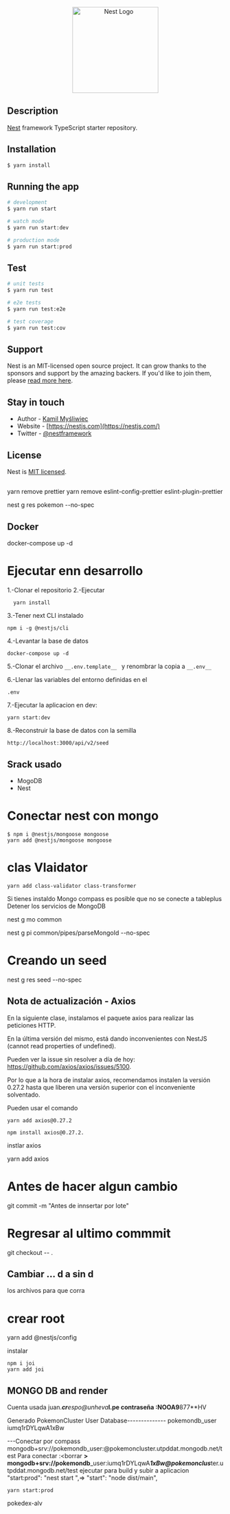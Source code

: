 <p align="center">
  <a href="http://nestjs.com/" target="blank"><img src="https://nestjs.com/img/logo-small.svg" width="200" alt="Nest Logo" /></a>
</p>


## Description

[Nest](https://github.com/nestjs/nest) framework TypeScript starter repository.

## Installation

```bash
$ yarn install
```

## Running the app

```bash
# development
$ yarn run start

# watch mode
$ yarn run start:dev

# production mode
$ yarn run start:prod
```

## Test

```bash
# unit tests
$ yarn run test

# e2e tests
$ yarn run test:e2e

# test coverage
$ yarn run test:cov
```

## Support

Nest is an MIT-licensed open source project. It can grow thanks to the sponsors and support by the amazing backers. If you'd like to join them, please [read more here](https://docs.nestjs.com/support).

## Stay in touch

- Author - [Kamil Myśliwiec](https://kamilmysliwiec.com)
- Website - [https://nestjs.com](https://nestjs.com/)
- Twitter - [@nestframework](https://twitter.com/nestframework)

## License

Nest is [MIT licensed](LICENSE).
##  
yarn remove prettier
yarn remove eslint-config-prettier eslint-plugin-prettier
<!--  -->
nest g res pokemon --no-spec

## Docker
docker-compose up -d
# Ejecutar enn desarrollo
1.-Clonar el repositorio
2.-Ejecutar
```
  yarn install

```
3.-Tener next CLI instalado
```
npm i -g @nestjs/cli
```
4.-Levantar la base de datos
```
docker-compose up -d
```

5.-Clonar el archivo ```__.env.template__ ``` y renombrar la copia a ```__.env__```

6.-Llenar las variables del entorno definidas en el 
```
.env
```
7.-Ejecutar la aplicacion en dev:
```
yarn start:dev
```
8.-Reconstruir la base de datos con la semilla

```
http://localhost:3000/api/v2/seed
```
## Srack usado
* MogoDB
* Nest

# Conectar nest con mongo 

```
$ npm i @nestjs/mongoose mongoose
yarn add @nestjs/mongoose mongoose
```
# clas Vlaidator

```
yarn add class-validator class-transformer
```

<!-- NOTE -->
Si tienes instaldo Mongo compass es posible que no se conecte a tableplus
Detener los servicios de MongoDB

<!-- Estructura pra crear una pipe global -->
nest g mo common

nest g pi common/pipes/parseMongoId --no-spec

# Creando un seed
nest g res seed --no-spec

## Nota de actualización - Axios
En la siguiente clase, instalamos el paquete axios para realizar las peticiones HTTP.

En la última versión del mismo, está dando inconvenientes con NestJS (cannot read properties of undefined).

Pueden ver la issue sin resolver a día de hoy: https://github.com/axios/axios/issues/5100.


Por lo que a la hora de instalar axios, recomendamos instalen la versión 0.27.2 hasta que liberen una versión superior con el inconveniente solventado.

Pueden usar el comando 
```
yarn add axios@0.27.2 
```
```
npm install axios@0.27.2.
```

instlar axios

yarn add axios

# Antes de hacer algun cambio
git commit  -m "Antes de innsertar por lote"
# Regresar al ultimo commmit
git checkout -- .

## Cambiar ... d a sin d
los archivos para que corra

# crear root
<!-- para correr debemos levantar otra vez-->
yarn add @nestjs/config

instalar
```
npm i joi
yarn add joi
```

##  MONGO DB  and render
Cuenta usada
juan.***cr****espo@unheva***l.pe
contraseña :NOOA9**877**HV

Generado
PokemonCluster
User Database--------------
pokemondb_user
iumq1rDYLqwA1xBw

---Conectar por compass
mongodb+srv://pokemondb_user:<password>@pokemoncluster.utpddat.mongodb.net/test
Para conectar :<borrar ****>
mongodb+srv://pokemondb****_user:iumq1rDYLqwA***1xBw@pokemonclus***ter.utpddat.mongodb.net/test
ejecutar para build y subir  a aplicacion 
    "start:prod": "nest start ",=>     "start": "node dist/main",
```
yarn start:prod
```
pokedex-alv